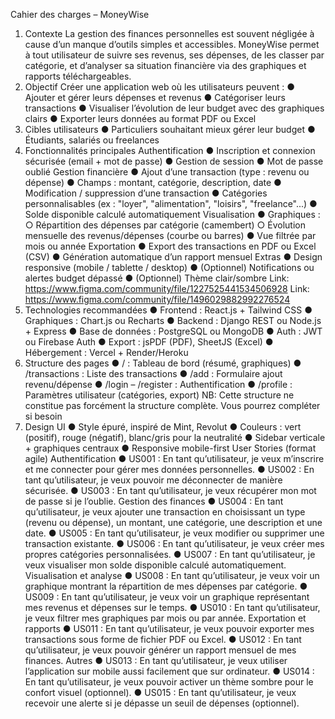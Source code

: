 Cahier des charges – MoneyWise 
1. Contexte 
La gestion des finances personnelles est souvent négligée à cause d’un manque d’outils simples et accessibles. MoneyWise permet à tout utilisateur de suivre ses revenus, ses dépenses, de les classer par catégorie, et d’analyser sa situation financière via des graphiques et rapports téléchargeables. 
2. Objectif 
Créer une application web où les utilisateurs peuvent : 
● Ajouter et gérer leurs dépenses et revenus 
● Catégoriser leurs transactions 
● Visualiser l’évolution de leur budget avec des graphiques clairs 
● Exporter leurs données au format PDF ou Excel 
3. Cibles utilisateurs 
● Particuliers souhaitant mieux gérer leur budget 
● Étudiants, salariés ou freelances
4. Fonctionnalités principales 
Authentification 
● Inscription et connexion sécurisée (email + mot de passe) 
● Gestion de session 
● Mot de passe oublié 
Gestion financière 
● Ajout d’une transaction (type : revenu ou dépense) 
● Champs : montant, catégorie, description, date 
● Modification / suppression d’une transaction 
● Catégories personnalisables (ex : "loyer", "alimentation", "loisirs", "freelance"...) ● Solde disponible calculé automatiquement 
Visualisation 
● Graphiques : 
○ Répartition des dépenses par catégorie (camembert) 
○ Évolution mensuelle des revenus/dépenses (courbe ou barres) ● Vue filtrée par mois ou année 
Exportation 
● Export des transactions en PDF ou Excel (CSV) 
● Génération automatique d’un rapport mensuel
Extras 
● Design responsive (mobile / tablette / desktop) 
● (Optionnel) Notifications ou alertes budget dépassé ● (Optionnel) Thème clair/sombre 
Link: https://www.figma.com/community/file/1227525441534506928 Link: https://www.figma.com/community/file/1496029882992276524 
5. Technologies recommandées 
● Frontend : React.js + Tailwind CSS 
● Graphiques : Chart.js ou Recharts 
● Backend : Django REST ou Node.js + Express ● Base de données : PostgreSQL ou MongoDB 
● Auth : JWT ou Firebase Auth 
● Export : jsPDF (PDF), SheetJS (Excel) 
● Hébergement : Vercel + Render/Heroku 
6. Structure des pages 
● / : Tableau de bord (résumé, graphiques) 
● /transactions : Liste des transactions 
● /add : Formulaire ajout revenu/dépense 
● /login – /register : Authentification
● /profile : Paramètres utilisateur (catégories, export) 
NB: Cette structure ne constitue pas forcément la structure complète. Vous pourrez compléter si besoin 
7. Design UI 
● Style épuré, inspiré de Mint, Revolut 
● Couleurs : vert (positif), rouge (négatif), blanc/gris pour la neutralité 
● Sidebar verticale + graphiques centraux 
● Responsive mobile-first 
User Stories (format agile) 
Authentification 
● US001 : En tant qu’utilisateur, je veux m’inscrire et me connecter pour gérer mes données personnelles. 
● US002 : En tant qu’utilisateur, je veux pouvoir me déconnecter de manière sécurisée. ● US003 : En tant qu’utilisateur, je veux récupérer mon mot de passe si je l’oublie. 
Gestion des finances 
● US004 : En tant qu’utilisateur, je veux ajouter une transaction en choisissant un type (revenu ou dépense), un montant, une catégorie, une description et une date. 
● US005 : En tant qu’utilisateur, je veux modifier ou supprimer une transaction existante. ● US006 : En tant qu’utilisateur, je veux créer mes propres catégories personnalisées.
● US007 : En tant qu’utilisateur, je veux visualiser mon solde disponible calculé automatiquement. 
Visualisation et analyse 
● US008 : En tant qu’utilisateur, je veux voir un graphique montrant la répartition de mes dépenses par catégorie. 
● US009 : En tant qu’utilisateur, je veux voir un graphique représentant mes revenus et dépenses sur le temps. 
● US010 : En tant qu’utilisateur, je veux filtrer mes graphiques par mois ou par année. 
Exportation et rapports 
● US011 : En tant qu’utilisateur, je veux pouvoir exporter mes transactions sous forme de fichier PDF ou Excel. 
● US012 : En tant qu’utilisateur, je veux pouvoir générer un rapport mensuel de mes finances. 
Autres 
● US013 : En tant qu’utilisateur, je veux utiliser l’application sur mobile aussi facilement que sur ordinateur. 
● US014 : En tant qu’utilisateur, je veux pouvoir activer un thème sombre pour le confort visuel (optionnel). 
● US015 : En tant qu’utilisateur, je veux recevoir une alerte si je dépasse un seuil de dépenses (optionnel).
